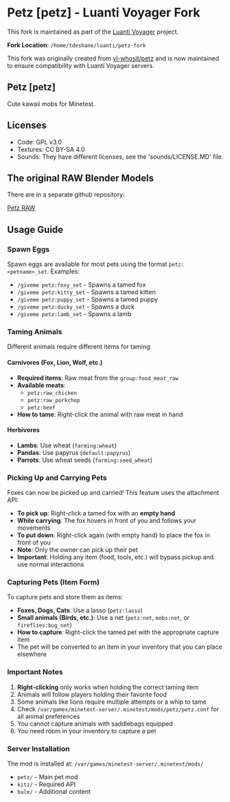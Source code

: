 # Petz [petz] - Luanti Voyager Fork

This fork is maintained as part of the [Luanti Voyager](https://github.com/toddllm/luanti-voyager) project.

**Fork Location**: `/home/tdeshane/luanti/petz-fork`

This fork was originally created from [yl-whosit/petz](https://github.com/yl-whosit/petz) and is now maintained to ensure compatibility with Luanti Voyager servers.

## Petz [petz]

Cute kawaii mobs for Minetest.

## Licenses

- Code: GPL v3.0
- Textures: CC BY-SA 4.0
- Sounds: They have different licenses, see the 'sounds/LICENSE.MD' file.

## The original RAW Blender Models

There are in a separate github repository:

[Petz RAW](https://github.com/runsy/petz_raw)

## Usage Guide

### Spawn Eggs

Spawn eggs are available for most pets using the format `petz:<petname>_set`. Examples:
- `/giveme petz:foxy_set` - Spawns a tamed fox
- `/giveme petz:kitty_set` - Spawns a tamed kitten
- `/giveme petz:puppy_set` - Spawns a tamed puppy
- `/giveme petz:ducky_set` - Spawns a duck
- `/giveme petz:lamb_set` - Spawns a lamb

### Taming Animals

Different animals require different items for taming:

#### Carnivores (Fox, Lion, Wolf, etc.)
- **Required items**: Raw meat from the `group:food_meat_raw`
- **Available meats**:
  - `petz:raw_chicken`
  - `petz:raw_porkchop`
  - `petz:beef`
- **How to tame**: Right-click the animal with raw meat in hand

#### Herbivores
- **Lambs**: Use wheat (`farming:wheat`)
- **Pandas**: Use papyrus (`default:papyrus`)
- **Parrots**: Use wheat seeds (`farming:seed_wheat`)

### Picking Up and Carrying Pets

Foxes can now be picked up and carried! This feature uses the attachment API:
- **To pick up**: Right-click a tamed fox with an **empty hand**
- **While carrying**: The fox hovers in front of you and follows your movements
- **To put down**: Right-click again (with empty hand) to place the fox in front of you
- **Note**: Only the owner can pick up their pet
- **Important**: Holding any item (food, tools, etc.) will bypass pickup and use normal interactions

### Capturing Pets (Item Form)

To capture pets and store them as items:
- **Foxes, Dogs, Cats**: Use a lasso (`petz:lasso`)
- **Small animals (Birds, etc.)**: Use a net (`petz:net`, `mobs:net`, or `fireflies:bug_net`)
- **How to capture**: Right-click the tamed pet with the appropriate capture item
- The pet will be converted to an item in your inventory that you can place elsewhere

### Important Notes

1. **Right-clicking** only works when holding the correct taming item
2. Animals will follow players holding their favorite food
3. Some animals like lions require multiple attempts or a whip to tame
4. Check `/var/games/minetest-server/.minetest/mods/petz/petz.conf` for all animal preferences
5. You cannot capture animals with saddlebags equipped
6. You need room in your inventory to capture a pet

### Server Installation

The mod is installed at: `/var/games/minetest-server/.minetest/mods/`
- `petz/` - Main pet mod
- `kitz/` - Required API
- `bale/` - Additional content

